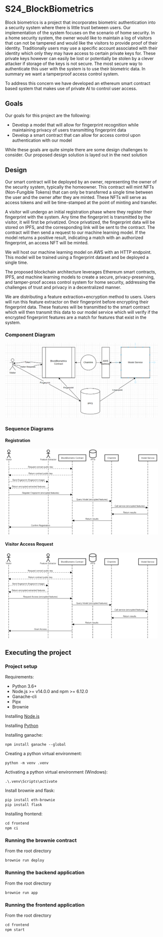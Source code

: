 # S24_BlockBiometrics

Block biometrics is a project that incorporates biometric authentication into a security system where there is little trust between users. Our implementation of the system focuses on the scenario of home security. In a home security system, the owner would like to maintain a log of visitors that can not be tampered and would like the visitors to provide proof of their identity. Traditionally users may use a specific account associated with their identity which only they may have access to certain private keys for. These private keys however can easily be lost or potentially be stolen by a clever attacker if storage of the keys is not secure. The most secure way to authenticate this user with the system is to use their biometric data. In summary we want a tamperproof access control system.

To address this concern we have developed an ethereum smart contract based system that makes use of private AI to control user access.

## Goals

Our goals for this project are the following:
* Develop a model that will allow for fingerprint recognition while maintaining privacy of users transmitting fingerprint data
* Develop a smart contract that can allow for access control upon authentication with our model


While these goals are quite simple there are some design challenges to consider. Our proposed design solution is layed out in the next solution

## Design

Our smart contract will be deployed by an owner, representing the owner of the security system, typically the homeowner. This contract will mint NFTs (Non-Fungible Tokens) that can only be transferred a single time between the user and the owner after they are minted. These NFTs will serve as access tokens and will be time-stamped at the point of minting and transfer.

A visitor will undergo an initial registration phase where they register their fingerprint with the system. Any time the fingerprint is transmitted by the visitor, it will first be privatized. Once privatized, the fingerprint data will be stored on IPFS, and the corresponding link will be sent to the contract. The contract will then send a request to our machine learning model. If the model returns a positive result, indicating a match with an authorized fingerprint, an access NFT will be minted.

We will host our machine learning model on AWS with an HTTP endpoint. This model will be trained using a fingerprint dataset and be deployed a single time.

The proposed blockchain architecture leverages Ethereum smart contracts, IPFS, and machine learning models to create a secure, privacy-preserving, and tamper-proof access control system for home security, addressing the challenges of trust and privacy in a decentralized manner.

We are distributing a feature extraction+encryption method to users. Users will run this feature extractor on their fingerprint before encrypting their fingerprint data. These features will be transmitted to the smart contract which will then transmit this data to our model service which will verify if the encrypted fingerprint features are a match for features that exist in the system.

### Component Diagram

![Component Diagram](documentation/BlockBiometrics_Diagram.PNG)

### Sequence Diagrams

#### Registration

![Registration Sequence](documentation/RegistrationProcess.png)

#### Visitor Access Request

![Visitor Sequence](documentation/VisitationProcess.png)

## Executing the project

### Project setup

Requirements:
* Python 3.6+
* Node.js >= v14.0.0 and npm >= 6.12.0
* Ganache-cli
* Pipx
* Brownie

Installing [Node.js](https://nodejs.org/)

Installing [Python](https://www.python.org/downloads/release/python-3110/)

Installing ganache:
```
npm install ganache --global
```

Creating a python virtual environment:
```
python -m venv .venv
```

Activating a python virtual environment (Windows):
```
.\.venv\Scripts\activate
```

Install brownie and flask:
```
pip install eth-brownie
pip install flask
```

Installing frontend:
```
cd frontend
npm ci
```

### Running the brownie contract
From the root directory
```
brownie run deploy
```

### Running the backend application
From the root directory
```
brownie run app
```
### Running the frontend application
From the root directory
```
cd frontend
npm start
```
